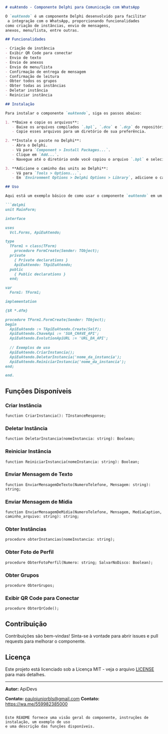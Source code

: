 ```markdown
# euAtendo - Componente Delphi para Comunicação com WhatsApp

O `euAtendo` é um componente Delphi desenvolvido para facilitar
 a integração com o WhatsApp, proporcionando funcionalidades
como criação de instâncias, envio de mensagens,
anexos, menu/lista, entre outras.

## Funcionalidades

- Criação de instância
- Exibir QR Code para conectar
- Envio de texto
- Envio de anexos
- Envio de menu/lista
- Confirmação de entrega de mensagem
- Confirmação de leitura
- Obter todos os grupos
- Obter todas as instâncias
- Deletar instância
- Reiniciar instância

## Instalação

Para instalar o componente `euAtendo`, siga os passos abaixo:

1. **Baixe e copie os arquivos**:
   - Baixe os arquivos compilados `.bpl`, `.dcu` e `.dcp` do repositório.
   - Copie esses arquivos para um diretório de sua preferência.

2. **Instale o pacote no Delphi**:
   - Abra o Delphi.
   - Vá para `Component > Install Packages...`.
   - Clique em `Add...`.
   - Navegue até o diretório onde você copiou o arquivo `.bpl` e selecione-o.

3. **Adicione o caminho das units ao Delphi**:
   - Vá para `Tools > Options...`.
   - Em `Environment Options > Delphi Options > Library`, adicione o caminho onde os arquivos `.dcu` estão localizados à lista `Library Path`.

## Uso

Aqui está um exemplo básico de como usar o componente `euAtendo` em um projeto Delphi:

```delphi
unit MainForm;

interface

uses
  Vcl.Forms, ApiEuAtendo;

type
  TForm1 = class(TForm)
    procedure FormCreate(Sender: TObject);
  private
    { Private declarations }
    ApiEuAtendo: TApiEuAtendo;
  public
    { Public declarations }
  end;

var
  Form1: TForm1;

implementation

{$R *.dfm}

procedure TForm1.FormCreate(Sender: TObject);
begin
  ApiEuAtendo := TApiEuAtendo.Create(Self);
  ApiEuAtendo.ChaveApi := 'SUA_CHAVE_API';
  ApiEuAtendo.EvolutionApiURL := 'URL_DA_API';
  
  // Exemplos de uso
  ApiEuAtendo.CriarInstancia();
  ApiEuAtendo.DeletarInstancia('nome_da_instancia');
  ApiEuAtendo.ReiniciarInstancia('nome_da_instancia');
end;

end.
```

## Funções Disponíveis

### Criar Instância
```delphi
function CriarInstancia(): TInstanceResponse;
```

### Deletar Instância
```delphi
function DeletarInstancia(nomeInstancia: string): Boolean;
```

### Reiniciar Instância
```delphi
function ReiniciarInstancia(nomeInstancia: string): Boolean;
```

### Enviar Mensagem de Texto
```delphi
function EnviarMensagemDeTexto(NumeroTelefone, Mensagem: string): string;
```

### Enviar Mensagem de Mídia
```delphi
function EnviarMensagemDeMidia(NumeroTelefone, Mensagem, MediaCaption, caminho_arquivo: string): string;
```

### Obter Instâncias
```delphi
procedure obterInstancias(nomeInstancia: string);
```

### Obter Foto de Perfil
```delphi
procedure ObterFotoPerfil(Numero: string; SalvarNoDisco: Boolean);
```

### Obter Grupos
```delphi
procedure ObterGrupos;
```

### Exibir QR Code para Conectar
```delphi
procedure ObterQrCode();
```

## Contribuição

Contribuições são bem-vindas! Sinta-se à vontade para abrir issues e pull requests para melhorar o componente.

## Licença

Este projeto está licenciado sob a Licença MIT - veja o arquivo [LICENSE](LICENSE) para mais detalhes.

---

**Autor:** ApiDevs

**Contato:** paulojuniorbls@gmail.com
**Contato:** https://wa.me/559982385000

```

Este README fornece uma visão geral do componente, instruções de instalação, um exemplo de uso
e uma descrição das funções disponíveis.
